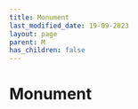 ```yaml
---
title: Monument
last_modified_date: 19-09-2023
layout: page
parent: M
has_children: false
---
```


Monument
========

